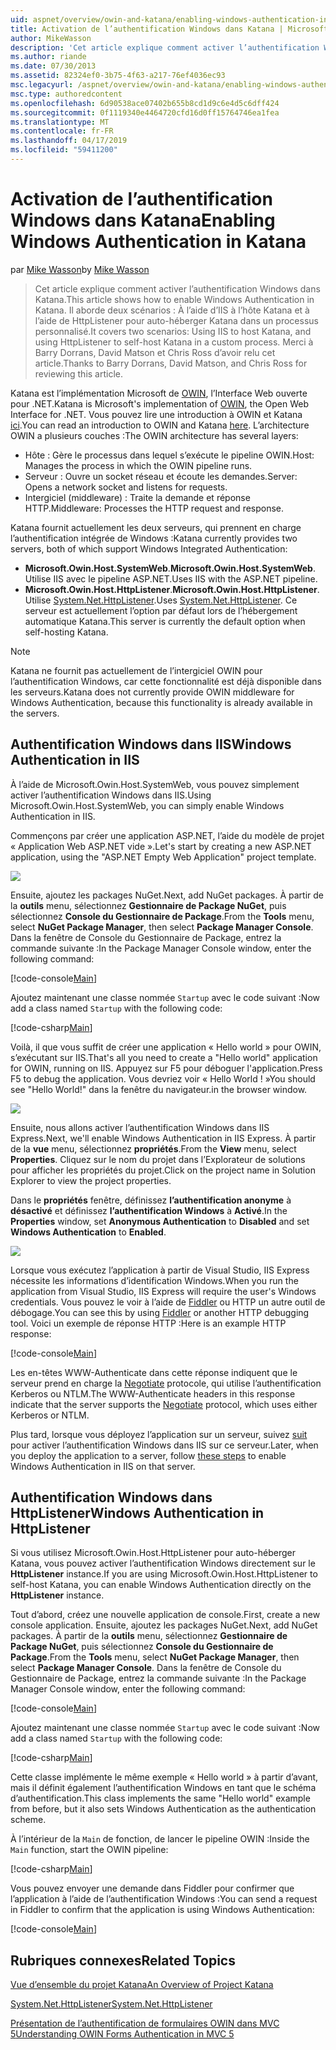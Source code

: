 ```yaml
---
uid: aspnet/overview/owin-and-katana/enabling-windows-authentication-in-katana
title: Activation de l’authentification Windows dans Katana | Microsoft Docs
author: MikeWasson
description: 'Cet article explique comment activer l’authentification Windows dans Katana. Il aborde deux scénarios : À l’aide d’IIS à l’hôte Katana et à l’aide de HttpListener pour auto-héberger Kat...'
ms.author: riande
ms.date: 07/30/2013
ms.assetid: 82324ef0-3b75-4f63-a217-76ef4036ec93
msc.legacyurl: /aspnet/overview/owin-and-katana/enabling-windows-authentication-in-katana
msc.type: authoredcontent
ms.openlocfilehash: 6d90538ace07402b655b8cd1d9c6e4d5c6dff424
ms.sourcegitcommit: 0f1119340e4464720cfd16d0ff15764746ea1fea
ms.translationtype: MT
ms.contentlocale: fr-FR
ms.lasthandoff: 04/17/2019
ms.locfileid: "59411200"
---
```

# <a name="enabling-windows-authentication-in-katana"></a><span data-ttu-id="e606e-104">Activation de l’authentification Windows dans Katana</span><span class="sxs-lookup"><span data-stu-id="e606e-104">Enabling Windows Authentication in Katana</span></span>

<span data-ttu-id="e606e-105">par [Mike Wasson](https://github.com/MikeWasson)</span><span class="sxs-lookup"><span data-stu-id="e606e-105">by [Mike Wasson](https://github.com/MikeWasson)</span></span>

> <span data-ttu-id="e606e-106">Cet article explique comment activer l’authentification Windows dans Katana.</span><span class="sxs-lookup"><span data-stu-id="e606e-106">This article shows how to enable Windows Authentication in Katana.</span></span> <span data-ttu-id="e606e-107">Il aborde deux scénarios : À l’aide d’IIS à l’hôte Katana et à l’aide de HttpListener pour auto-héberger Katana dans un processus personnalisé.</span><span class="sxs-lookup"><span data-stu-id="e606e-107">It covers two scenarios: Using IIS to host Katana, and using HttpListener to self-host Katana in a custom process.</span></span> <span data-ttu-id="e606e-108">Merci à Barry Dorrans, David Matson et Chris Ross d’avoir relu cet article.</span><span class="sxs-lookup"><span data-stu-id="e606e-108">Thanks to Barry Dorrans, David Matson, and Chris Ross for reviewing this article.</span></span>


<span data-ttu-id="e606e-109">Katana est l’implémentation Microsoft de [OWIN](http://owin.org/), l’Interface Web ouverte pour .NET.</span><span class="sxs-lookup"><span data-stu-id="e606e-109">Katana is Microsoft's implementation of [OWIN](http://owin.org/), the Open Web Interface for .NET.</span></span> <span data-ttu-id="e606e-110">Vous pouvez lire une introduction à OWIN et Katana [ici](an-overview-of-project-katana.md).</span><span class="sxs-lookup"><span data-stu-id="e606e-110">You can read an introduction to OWIN and Katana [here](an-overview-of-project-katana.md).</span></span> <span data-ttu-id="e606e-111">L’architecture OWIN a plusieurs couches :</span><span class="sxs-lookup"><span data-stu-id="e606e-111">The OWIN architecture has several layers:</span></span>

- <span data-ttu-id="e606e-112">Hôte : Gère le processus dans lequel s’exécute le pipeline OWIN.</span><span class="sxs-lookup"><span data-stu-id="e606e-112">Host: Manages the process in which the OWIN pipeline runs.</span></span>
- <span data-ttu-id="e606e-113">Serveur : Ouvre un socket réseau et écoute les demandes.</span><span class="sxs-lookup"><span data-stu-id="e606e-113">Server: Opens a network socket and listens for requests.</span></span>
- <span data-ttu-id="e606e-114">Intergiciel (middleware) : Traite la demande et réponse HTTP.</span><span class="sxs-lookup"><span data-stu-id="e606e-114">Middleware: Processes the HTTP request and response.</span></span>

<span data-ttu-id="e606e-115">Katana fournit actuellement les deux serveurs, qui prennent en charge l’authentification intégrée de Windows :</span><span class="sxs-lookup"><span data-stu-id="e606e-115">Katana currently provides two servers, both of which support Windows Integrated Authentication:</span></span>

- <span data-ttu-id="e606e-116">**Microsoft.Owin.Host.SystemWeb**.</span><span class="sxs-lookup"><span data-stu-id="e606e-116">**Microsoft.Owin.Host.SystemWeb**.</span></span> <span data-ttu-id="e606e-117">Utilise IIS avec le pipeline ASP.NET.</span><span class="sxs-lookup"><span data-stu-id="e606e-117">Uses IIS with the ASP.NET pipeline.</span></span>
- <span data-ttu-id="e606e-118">**Microsoft.Owin.Host.HttpListener**.</span><span class="sxs-lookup"><span data-stu-id="e606e-118">**Microsoft.Owin.Host.HttpListener**.</span></span> <span data-ttu-id="e606e-119">Utilise [System.Net.HttpListener](https://msdn.microsoft.com/library/system.net.httplistener.aspx).</span><span class="sxs-lookup"><span data-stu-id="e606e-119">Uses [System.Net.HttpListener](https://msdn.microsoft.com/library/system.net.httplistener.aspx).</span></span> <span data-ttu-id="e606e-120">Ce serveur est actuellement l’option par défaut lors de l’hébergement automatique Katana.</span><span class="sxs-lookup"><span data-stu-id="e606e-120">This server is currently the default option when self-hosting Katana.</span></span>

> [!NOTE]
> <span data-ttu-id="e606e-121">Katana ne fournit pas actuellement de l’intergiciel OWIN pour l’authentification Windows, car cette fonctionnalité est déjà disponible dans les serveurs.</span><span class="sxs-lookup"><span data-stu-id="e606e-121">Katana does not currently provide OWIN middleware for Windows Authentication, because this functionality is already available in the servers.</span></span>

## <a name="windows-authentication-in-iis"></a><span data-ttu-id="e606e-122">Authentification Windows dans IIS</span><span class="sxs-lookup"><span data-stu-id="e606e-122">Windows Authentication in IIS</span></span>

<span data-ttu-id="e606e-123">À l’aide de Microsoft.Owin.Host.SystemWeb, vous pouvez simplement activer l’authentification Windows dans IIS.</span><span class="sxs-lookup"><span data-stu-id="e606e-123">Using Microsoft.Owin.Host.SystemWeb, you can simply enable Windows Authentication in IIS.</span></span>

<span data-ttu-id="e606e-124">Commençons par créer une application ASP.NET, l’aide du modèle de projet « Application Web ASP.NET vide ».</span><span class="sxs-lookup"><span data-stu-id="e606e-124">Let's start by creating a new ASP.NET application, using the "ASP.NET Empty Web Application" project template.</span></span>

![](enabling-windows-authentication-in-katana/_static/image1.png)

<span data-ttu-id="e606e-125">Ensuite, ajoutez les packages NuGet.</span><span class="sxs-lookup"><span data-stu-id="e606e-125">Next, add NuGet packages.</span></span> <span data-ttu-id="e606e-126">À partir de la **outils** menu, sélectionnez **Gestionnaire de Package NuGet**, puis sélectionnez **Console du Gestionnaire de Package**.</span><span class="sxs-lookup"><span data-stu-id="e606e-126">From the **Tools** menu, select **NuGet Package Manager**, then select **Package Manager Console**.</span></span> <span data-ttu-id="e606e-127">Dans la fenêtre de Console du Gestionnaire de Package, entrez la commande suivante :</span><span class="sxs-lookup"><span data-stu-id="e606e-127">In the Package Manager Console window, enter the following command:</span></span>

[!code-console[Main](enabling-windows-authentication-in-katana/samples/sample1.cmd)]

<span data-ttu-id="e606e-128">Ajoutez maintenant une classe nommée `Startup` avec le code suivant :</span><span class="sxs-lookup"><span data-stu-id="e606e-128">Now add a class named `Startup` with the following code:</span></span>

[!code-csharp[Main](enabling-windows-authentication-in-katana/samples/sample2.cs)]

<span data-ttu-id="e606e-129">Voilà, il que vous suffit de créer une application « Hello world » pour OWIN, s’exécutant sur IIS.</span><span class="sxs-lookup"><span data-stu-id="e606e-129">That's all you need to create a "Hello world" application for OWIN, running on IIS.</span></span> <span data-ttu-id="e606e-130">Appuyez sur F5 pour déboguer l'application.</span><span class="sxs-lookup"><span data-stu-id="e606e-130">Press F5 to debug the application.</span></span> <span data-ttu-id="e606e-131">Vous devriez voir « Hello World ! »</span><span class="sxs-lookup"><span data-stu-id="e606e-131">You should see "Hello World!"</span></span> <span data-ttu-id="e606e-132">dans la fenêtre du navigateur.</span><span class="sxs-lookup"><span data-stu-id="e606e-132">in the browser window.</span></span>

![](enabling-windows-authentication-in-katana/_static/image2.png)

<span data-ttu-id="e606e-133">Ensuite, nous allons activer l’authentification Windows dans IIS Express.</span><span class="sxs-lookup"><span data-stu-id="e606e-133">Next, we'll enable Windows Authentication in IIS Express.</span></span> <span data-ttu-id="e606e-134">À partir de la **vue** menu, sélectionnez **propriétés**.</span><span class="sxs-lookup"><span data-stu-id="e606e-134">From the **View** menu, select **Properties**.</span></span> <span data-ttu-id="e606e-135">Cliquez sur le nom du projet dans l’Explorateur de solutions pour afficher les propriétés du projet.</span><span class="sxs-lookup"><span data-stu-id="e606e-135">Click on the project name in Solution Explorer to view the project properties.</span></span>

<span data-ttu-id="e606e-136">Dans le **propriétés** fenêtre, définissez **l’authentification anonyme** à **désactivé** et définissez **l’authentification Windows** à  **Activé**.</span><span class="sxs-lookup"><span data-stu-id="e606e-136">In the **Properties** window, set **Anonymous Authentication** to **Disabled** and set **Windows Authentication** to **Enabled**.</span></span>

![](enabling-windows-authentication-in-katana/_static/image3.png)

<span data-ttu-id="e606e-137">Lorsque vous exécutez l’application à partir de Visual Studio, IIS Express nécessite les informations d’identification Windows.</span><span class="sxs-lookup"><span data-stu-id="e606e-137">When you run the application from Visual Studio, IIS Express will require the user's Windows credentials.</span></span> <span data-ttu-id="e606e-138">Vous pouvez le voir à l’aide de [Fiddler](http://fiddler2.com/home) ou HTTP un autre outil de débogage.</span><span class="sxs-lookup"><span data-stu-id="e606e-138">You can see this by using [Fiddler](http://fiddler2.com/home) or another HTTP debugging tool.</span></span> <span data-ttu-id="e606e-139">Voici un exemple de réponse HTTP :</span><span class="sxs-lookup"><span data-stu-id="e606e-139">Here is an example HTTP response:</span></span>

[!code-console[Main](enabling-windows-authentication-in-katana/samples/sample3.cmd?highlight=1,5-6)]

<span data-ttu-id="e606e-140">Les en-têtes WWW-Authenticate dans cette réponse indiquent que le serveur prend en charge la [Negotiate](http://www.ietf.org/rfc/rfc4559.txt) protocole, qui utilise l’authentification Kerberos ou NTLM.</span><span class="sxs-lookup"><span data-stu-id="e606e-140">The WWW-Authenticate headers in this response indicate that the server supports the [Negotiate](http://www.ietf.org/rfc/rfc4559.txt) protocol, which uses either Kerberos or NTLM.</span></span>

<span data-ttu-id="e606e-141">Plus tard, lorsque vous déployez l’application sur un serveur, suivez [suit](https://www.iis.net/configreference/system.webserver/security/authentication/windowsauthentication) pour activer l’authentification Windows dans IIS sur ce serveur.</span><span class="sxs-lookup"><span data-stu-id="e606e-141">Later, when you deploy the application to a server, follow [these steps](https://www.iis.net/configreference/system.webserver/security/authentication/windowsauthentication) to enable Windows Authentication in IIS on that server.</span></span>

## <a name="windows-authentication-in-httplistener"></a><span data-ttu-id="e606e-142">Authentification Windows dans HttpListener</span><span class="sxs-lookup"><span data-stu-id="e606e-142">Windows Authentication in HttpListener</span></span>

<span data-ttu-id="e606e-143">Si vous utilisez Microsoft.Owin.Host.HttpListener pour auto-héberger Katana, vous pouvez activer l’authentification Windows directement sur le **HttpListener** instance.</span><span class="sxs-lookup"><span data-stu-id="e606e-143">If you are using Microsoft.Owin.Host.HttpListener to self-host Katana, you can enable Windows Authentication directly on the **HttpListener** instance.</span></span>

<span data-ttu-id="e606e-144">Tout d’abord, créez une nouvelle application de console.</span><span class="sxs-lookup"><span data-stu-id="e606e-144">First, create a new console application.</span></span> <span data-ttu-id="e606e-145">Ensuite, ajoutez les packages NuGet.</span><span class="sxs-lookup"><span data-stu-id="e606e-145">Next, add NuGet packages.</span></span> <span data-ttu-id="e606e-146">À partir de la **outils** menu, sélectionnez **Gestionnaire de Package NuGet**, puis sélectionnez **Console du Gestionnaire de Package**.</span><span class="sxs-lookup"><span data-stu-id="e606e-146">From the **Tools** menu, select **NuGet Package Manager**, then select **Package Manager Console**.</span></span> <span data-ttu-id="e606e-147">Dans la fenêtre de Console du Gestionnaire de Package, entrez la commande suivante :</span><span class="sxs-lookup"><span data-stu-id="e606e-147">In the Package Manager Console window, enter the following command:</span></span>

[!code-console[Main](enabling-windows-authentication-in-katana/samples/sample4.cmd)]

<span data-ttu-id="e606e-148">Ajoutez maintenant une classe nommée `Startup` avec le code suivant :</span><span class="sxs-lookup"><span data-stu-id="e606e-148">Now add a class named `Startup` with the following code:</span></span>

[!code-csharp[Main](enabling-windows-authentication-in-katana/samples/sample5.cs)]

<span data-ttu-id="e606e-149">Cette classe implémente le même exemple « Hello world » à partir d’avant, mais il définit également l’authentification Windows en tant que le schéma d’authentification.</span><span class="sxs-lookup"><span data-stu-id="e606e-149">This class implements the same "Hello world" example from before, but it also sets Windows Authentication as the authentication scheme.</span></span>

<span data-ttu-id="e606e-150">À l’intérieur de la `Main` de fonction, de lancer le pipeline OWIN :</span><span class="sxs-lookup"><span data-stu-id="e606e-150">Inside the `Main` function, start the OWIN pipeline:</span></span>

[!code-csharp[Main](enabling-windows-authentication-in-katana/samples/sample6.cs)]

<span data-ttu-id="e606e-151">Vous pouvez envoyer une demande dans Fiddler pour confirmer que l’application à l’aide de l’authentification Windows :</span><span class="sxs-lookup"><span data-stu-id="e606e-151">You can send a request in Fiddler to confirm that the application is using Windows Authentication:</span></span>

[!code-console[Main](enabling-windows-authentication-in-katana/samples/sample7.cmd?highlight=1,4-5)]

## <a name="related-topics"></a><span data-ttu-id="e606e-152">Rubriques connexes</span><span class="sxs-lookup"><span data-stu-id="e606e-152">Related Topics</span></span>

[<span data-ttu-id="e606e-153">Vue d’ensemble du projet Katana</span><span class="sxs-lookup"><span data-stu-id="e606e-153">An Overview of Project Katana</span></span>](an-overview-of-project-katana.md)

[<span data-ttu-id="e606e-154">System.Net.HttpListener</span><span class="sxs-lookup"><span data-stu-id="e606e-154">System.Net.HttpListener</span></span>](https://msdn.microsoft.com/library/system.net.httplistener.aspx)

[<span data-ttu-id="e606e-155">Présentation de l’authentification de formulaires OWIN dans MVC 5</span><span class="sxs-lookup"><span data-stu-id="e606e-155">Understanding OWIN Forms Authentication in MVC 5</span></span>](https://blogs.msdn.com/b/webdev/archive/2013/07/03/understanding-owin-forms-authentication-in-mvc-5.aspx)
